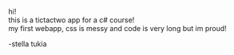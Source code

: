 
hi! <br />
this is a tictactwo app for a c# course! <br/>
my first webapp, css is messy and code is very long but im proud! <br/>

-stella tukia
